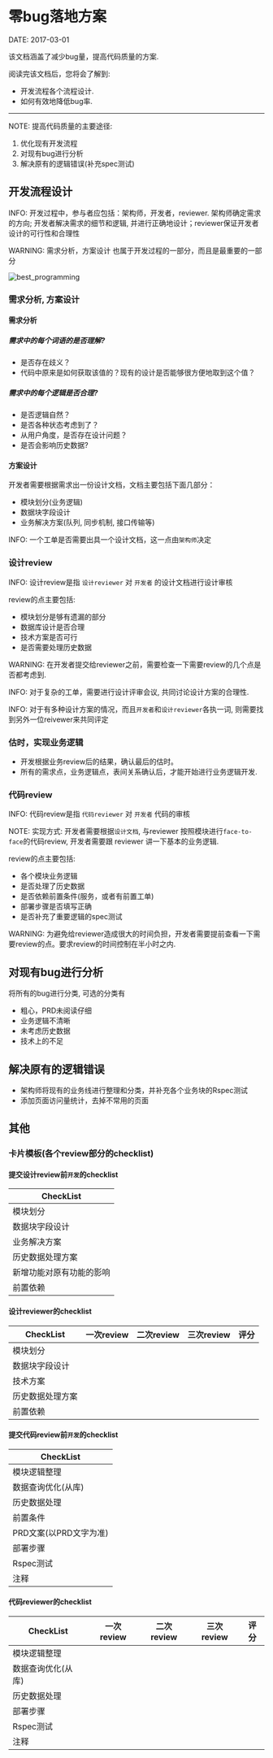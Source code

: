 零bug落地方案
=============

DATE: 2017-03-01

该文档涵盖了减少bug量，提高代码质量的方案.

阅读完该文档后，您将会了解到:

* 开发流程各个流程设计.
* 如何有效地降低bug率.

--------------------------------------------------------------------------------

NOTE: 提高代码质量的主要途径:
1. 优化现有开发流程
2. 对现有bug进行分析
3. 解决原有的逻辑错误(补充spec测试)

开发流程设计
------------
INFO: 开发过程中，参与者应包括：架构师，开发者，reviewer. 架构师确定需求的方向; 开发者解决需求的细节和逻辑, 并进行正确地设计；reviewer保证开发者设计的可行性和合理性

WARNING: 需求分析，方案设计 也属于开发过程的一部分，而且是最重要的一部分

![best_programming](images/best_programming.png)

### 需求分析, 方案设计
#### 需求分析
##### 需求中的每个词语的是否理解?
  + 是否存在歧义？
  + 代码中原来是如何获取该值的？现有的设计是否能够很方便地取到这个值？

##### 需求中的每个逻辑是否合理?
  + 是否逻辑自然？
  + 是否各种状态考虑到了？
  + 从用户角度，是否存在设计问题？
  + 是否会影响历史数据?

#### 方案设计
开发者需要根据需求出一份设计文档，文档主要包括下面几部分：

- 模块划分(业务逻辑)
- 数据块字段设计
- 业务解决方案(队列, 同步机制, 接口传输等)

INFO: 一个工单是否需要出具一个设计文档，这一点由`架构师`决定

### 设计review
INFO: 设计review是指 `设计reviewer` 对 `开发者` 的设计文档进行设计审核

review的点主要包括:

- 模块划分是够有遗漏的部分
- 数据库设计是否合理
- 技术方案是否可行
- 是否需要处理历史数据

WARNING: 在开发者提交给reviewer之前，需要检查一下需要review的几个点是否都考虑到.

INFO: 对于复杂的工单，需要进行设计评审会议, 共同讨论设计方案的合理性.

INFO: 对于有多种设计方案的情况，而且`开发者`和`设计reviewer`各执一词, 则需要找到另外一位reivewer来共同评定

### 估时，实现业务逻辑
- 开发根据业务review后的结果，确认最后的估时。
- 所有的需求点，业务逻辑点，表间关系确认后，才能开始进行业务逻辑开发.

### 代码review
INFO: 代码review是指 `代码reviewer` 对 `开发者` 代码的审核

NOTE: 实现方式: 开发者需要根据`设计文档`, 与reviewer 按照模块进行`face-to-face`的代码review, 开发者需要跟 reviewer 讲一下基本的业务逻辑.

review的点主要包括:

- 各个模块业务逻辑
- 是否处理了历史数据
- 是否依赖前置条件(服务，或者有前置工单)
- 部署步骤是否填写正确
- 是否补充了重要逻辑的spec测试

WARNING: 为避免给reviewer造成很大的时间负担，开发者需要提前查看一下需要review的点。要求review的时间控制在半小时之内.

对现有bug进行分析
-----------------
将所有的bug进行分类, 可选的分类有

- 粗心，PRD未阅读仔细
- 业务逻辑不清晰
- 未考虑历史数据
- 技术上的不足

解决原有的逻辑错误
------------------
- 架构师将现有的业务线进行整理和分类，并补充各个业务块的Rspec测试
- 添加页面访问量统计，去掉不常用的页面

其他
----
### 卡片模板(各个review部分的checklist)
#### 提交设计review前`开发`的checklist

|       CheckList         |
|        --------         |
|        模块划分         |
|     数据块字段设计      |
|      业务解决方案       |
|    历史数据处理方案     |
| 新增功能对原有功能的影响 |
|       前置依赖         |

#### 设计reviewer的checklist

|   CheckList     | 一次review | 二次review | 三次review | 评分 |
|    --------     |   ------   |   ------   |   ------   | ---  |
|    模块划分     |            |            |            |      |
|  数据块字段设计  |            |            |            |      |
|    技术方案     |            |            |            |      |
| 历史数据处理方案 |            |            |            |      |
|    前置依赖     |            |            |            |      |

#### 提交代码review前`开发`的checklist

|    CheckList        |
|     --------        |
|   模块逻辑整理      |
| 数据查询优化(从库)   |
|   历史数据处理      |
|     前置条件        |
| PRD文案(以PRD文字为准) |
|    部署步骤        |
|    Rspec测试        |
|      注释          |

#### 代码reviewer的checklist

| CheckList      | 一次review | 二次review | 三次review | 评分 |
|  --------      |   ------   |   ------   |   ------   | ---- |
| 模块逻辑整理    |            |            |            |      |
| 数据查询优化(从库) |            |            |            |      |
| 历史数据处理    |            |            |            |      |
|  部署步骤      |            |            |            |      |
|  Rspec测试      |            |            |            |      |
|     注释        |            |            |            |      |
